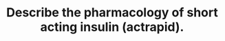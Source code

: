 ---
title: "Describe the pharmacology of short acting insulin (actrapid)."
entityType: SAQ
exam: PEX
college: CICM
year: 2013
sitting: B
question: 06
passRate: 48
EC_expectedDomains:
- "A structured approach (e.g. pharmaceutics, mode of action, pharmacokinetics, etc.) was expected."
EC_extraCredit: []
EC_errorsCommon:
- "In general candidates lacked a sufficient depth of knowledge for this commonly used drug."
- "Some candidates confused actrapid with novo rapid."
---